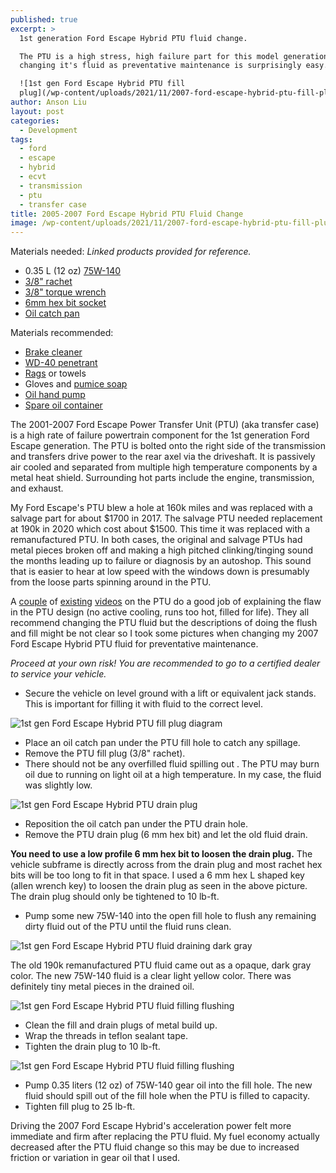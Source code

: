 ```yaml
---
published: true
excerpt: >
  1st generation Ford Escape Hybrid PTU fluid change. 

  The PTU is a high stress, high failure part for this model generation, but
  changing it's fluid as preventative maintenance is surprisingly easy.

  ![1st gen Ford Escape Hybrid PTU fill
  plug](/wp-content/uploads/2021/11/2007-ford-escape-hybrid-ptu-fill-plug.jpg.svg)
author: Anson Liu
layout: post
categories:
  - Development
tags:
  - ford
  - escape
  - hybrid
  - ecvt
  - transmission
  - ptu
  - transfer case
title: 2005-2007 Ford Escape Hybrid PTU Fluid Change
image: /wp-content/uploads/2021/11/2007-ford-escape-hybrid-ptu-fill-plug.jpg.svg
---
```


Materials needed: *Linked products provided for reference.*
- 0.35 L (12 oz) [75W-140](https://amzn.to/3IM5I3f)
- [3/8" rachet](https://amzn.to/3GzNe49)
- [3/8" torque wrench](https://amzn.to/3dytykw)
- [6mm hex bit socket](https://amzn.to/3oXle4j)
- [Oil catch pan](https://amzn.to/30sWaZu)

Materials recommended:
- [Brake cleaner](https://amzn.to/30veGR9)
- [WD-40 penetrant](https://amzn.to/3yBf25d)
- [Rags](https://amzn.to/3q2HOaY) or towels
- Gloves and [pumice soap](https://amzn.to/3oWlujT)
- [Oil hand pump](https://amzn.to/3oVF5Rt)
- [Spare oil container](https://amzn.to/3ysjmUc)

The 2001-2007 Ford Escape Power Transfer Unit (PTU) (aka transfer case) is a high rate of failure powertrain component for the 1st generation Ford Escape generation. The PTU is bolted onto the right side of the transmission and transfers drive power to the rear axel via the driveshaft. It is passively air cooled and separated from multiple high temperature components by a metal heat shield. Surrounding hot parts include the engine, transmission, and exhaust. 

My Ford Escape's PTU blew a hole at 160k miles and was replaced with a salvage part for about $1700 in 2017. The salvage PTU needed replacement at 190k in 2020 which cost about $1500. This time it was replaced with a remanufactured PTU. In both cases, the original and salvage PTUs had metal pieces broken off and making a high pitched clinking/tinging sound the months leading up to failure or diagnosis by an autoshop. This sound that is easier to hear at low speed with the windows down is presumably from the loose parts spinning around in the PTU. 

A [couple](https://youtu.be/7yLkr609bfI) of [existing](https://youtu.be/sS9JPaf1MDg) [videos](https://youtu.be/e9CxN3RO62Q) on the PTU do a good job of explaining the flaw in the PTU design (no active cooling, runs too hot, filled for life). They all recommend changing the PTU fluid but the descriptions of doing the flush and fill might be not clear so I took some pictures when changing my 2007 Ford Escape Hybrid PTU fluid for preventative maintenance.

*Proceed at your own risk! You are recommended to go to a certified dealer to service your vehicle.*

- Secure the vehicle on level ground with a lift or equivalent jack stands. This is important for filling it with fluid to the correct level. 

![1st gen Ford Escape Hybrid PTU fill plug diagram](/wp-content/uploads/2021/11/2007-ford-escape-hybrid-ptu-fill-plug.jpg.svg)

- Place an oil catch pan under the PTU fill hole to catch any spillage.
- Remove the PTU fill plug (3/8" rachet).
- There should not be any overfilled fluid spilling out . The PTU may burn oil due to running on light oil at a high temperature. In my case, the fluid was slightly low.


![1st gen Ford Escape Hybrid PTU drain plug](/wp-content/uploads/2021/11/2007-ford-escape-hybrid-ptu-drain-plug.jpg.svg)

- Reposition the oil catch pan under the PTU drain hole. 
- Remove the PTU drain plug (6 mm hex bit) and let the old fluid drain. 

**You need to use a low profile 6 mm hex bit to loosen the drain plug.** The vehicle subframe is directly across from the drain plug and most rachet hex bits will be too long to fit in that space. I used a 6 mm hex L shaped key (allen wrench key) to loosen the drain plug as seen in the above picture. The drain plug should only be tightened to 10 lb-ft. 

- Pump some new 75W-140 into the open fill hole to flush any remaining dirty fluid out of the PTU until the fluid runs clean. 

![1st gen Ford Escape Hybrid PTU fluid draining dark gray](/wp-content/uploads/2021/11/2007-ford-escape-hybrid-ptu-draining.jpg)


The old 190k remanufactured PTU fluid came out as a opaque, dark gray color. The new 75W-140 fluid is a clear light yellow color. There was definitely tiny metal pieces in the drained oil.

![1st gen Ford Escape Hybrid PTU fluid filling flushing](/wp-content/uploads/2021/11/2007-ford-escape-hybrid-ptu-plugs-clean-prepped.jpg)

- Clean the fill and drain plugs of metal build up. 
- Wrap the threads in teflon sealant tape. 
- Tighten the drain plug to 10 lb-ft.

![1st gen Ford Escape Hybrid PTU fluid filling flushing](/wp-content/uploads/2021/11/2007-ford-escape-hybrid-ptu-filling-flush.jpg)

- Pump 0.35 liters (12 oz) of 75W-140 gear oil into the fill hole. The new fluid should spill out of the fill hole when the PTU is filled to capacity.
- Tighten fill plug to 25 lb-ft.

Driving the 2007 Ford Escape Hybrid's acceleration power felt more immediate and firm after replacing the PTU fluid. My fuel economy actually decreased after the PTU fluid change so this may be due to increased friction or variation in gear oil that I used.

